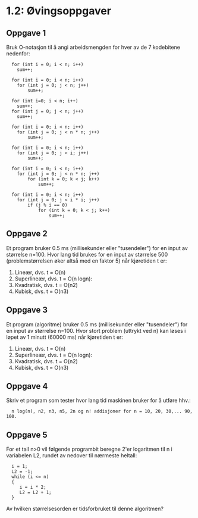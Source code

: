 # 1.2: Øvingsoppgaver
## Oppgave 1

Bruk O-notasjon til å angi arbeidsmengden for hver av de 7 kodebitene nedenfor:

      for (int i = 0; i < n; i++)
        sum++;
      
      for (int i = 0; i < n; i++)
        for (int j = 0; j < n; j++)
            sum++;
      
      for (int i=0; i < n; i++)
        sum++;
      for (int j = 0; j < n; j++)
        sum++;
      
      for (int i = 0; i < n; i++)
        for (int j = 0; j < n * n; j++)
            sum++;
      
      for (int i = 0; i < n; i++)
        for (int j = 0; j < i; j++)
            sum++;
      
      for (int i = 0; i < n; i++)
        for (int j = 0; j < n * n; j++)
            for (int k = 0; k < j; k++)
                sum++;
      
      for (int i = 0; i < n; i++)
        for (int j = 0; j < i * i; j++)
            if (j % i == 0)
                for (int k = 0; k < j; k++)
                    sum++;

## Oppgave 2
Et program bruker 0.5 ms (millisekunder eller "tusendeler") for en input av størrelse n=100. Hvor lang tid brukes for en input av størrelse 500 (problemstørrelsen øker altså med en faktor 5) når kjøretiden t er:

1. Lineær, dvs. t = O(n)
2. Superlineær, dvs. t = O(n logn):
3. Kvadratisk, dvs. t = O(n2)
4. Kubisk, dvs. t = O(n3)

## Oppgave 3
Et program (algoritme) bruker 0.5 ms (millisekunder eller "tusendeler") for en input av størrelse n=100. Hvor stort problem (uttrykt ved n) kan løses i løpet av 1 minutt (60000 ms) når kjøretiden t er:
1. Lineær, dvs. t = O(n)
2. Superlineær, dvs. t = O(n logn):
3. Kvadratisk, dvs. t = O(n2)
4. Kubisk, dvs. t = O(n3)

## Oppgave 4
Skriv et program som tester hvor lang tid maskinen bruker for å utføre hhv.:

      n log(n), n2, n3, n5, 2n og n! addisjoner for n = 10, 20, 30,... 90, 100. 

## Oppgave 5
For et tall n>0 vil følgende programbit beregne 2'er logaritmen til n i variabelen L2, rundet av nedover til nærmeste heltall:

      i = 1;
      L2 = -1;
      while (i <= n)
      {
         i = i * 2;
         L2 = L2 + 1;
      }

Av hvilken størrelsesorden er tidsforbruket til denne algoritmen? 
